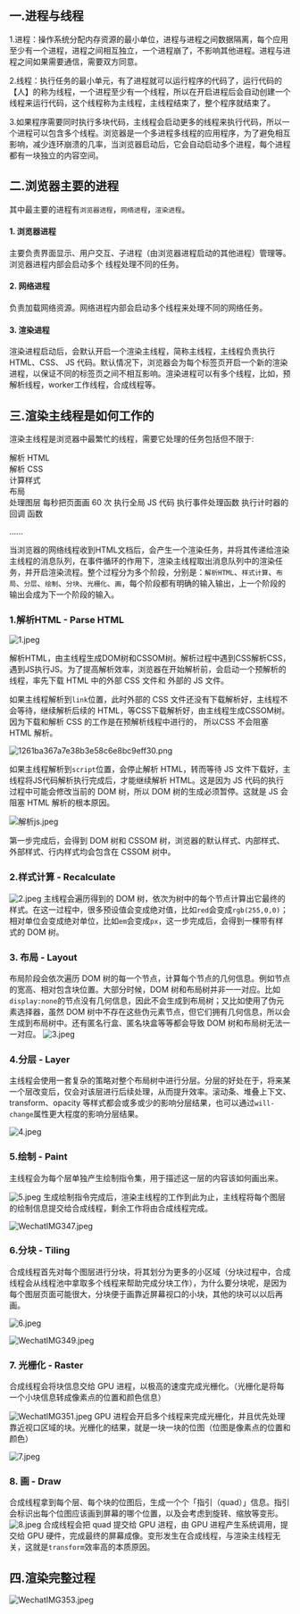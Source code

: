 ## 一.进程与线程
1.进程：操作系统分配内存资源的最小单位，进程与进程之间数据隔离，每个应用至少有一个进程，进程之间相互独立，一个进程崩了，不影响其他进程。进程与进程之间如果需要通信，需要双方同意。

2.线程：执行任务的最小单元，有了进程就可以运行程序的代码了，运行代码的【人】的称为线程，一个进程至少有一个线程，所以在开启进程后会自动创建一个线程来运行代码，这个线程称为主线程，主线程结束了，整个程序就结束了。

3.如果程序需要同时执行多块代码，主线程会启动更多的线程来执行代码，所以一个进程可以包含多个线程。浏览器是一个多进程多线程的应用程序，为了避免相互影响，减少连环崩溃的几率，当浏览器启动后，它会自动启动多个进程，每个进程都有一块独立的内容空间。

## 二.浏览器主要的进程
其中最主要的进程有`浏览器进程`，`网络进程`，`渲染进程`。


#### 1. 浏览器进程
   主要负责界面显示、用户交互、子进程（由浏览器进程启动的其他进程）管理等。浏览器进程内部会启动多个
   线程处理不同的任务。

#### 2. 网络进程
   负责加载网络资源。网络进程内部会启动多个线程来处理不同的网络任务。

#### 3. 渲染进程
渲染进程启动后，会默认开启一个渲染主线程，简称主线程，主线程负责执行 HTML、CSS、 JS 代码。默认情况下，浏览器会为每个标签⻚开启一个新的渲染进程，以保证不同的标签⻚之间不相互影响。渲染进程可以有多个线程，比如，预解析线程，worker工作线程，合成线程等。

## 三.渲染主线程是如何工作的
渲染主线程是浏览器中最繁忙的线程，需要它处理的任务包括但不限于:

  解析 HTML  
  解析 CSS  
  计算样式  
  布局  
  处理图层 每秒把⻚面画 60 次 执行全局 JS 代码 执行事件处理函数 执行计时器的回调  函数 
  
  ......
  
  
  
  
 当浏览器的网络线程收到HTML文档后，会产生一个渲染任务，并将其传递给渲染主线程的消息队列，在事件循环的作用下，渲染主线程取出消息队列中的渲染任务，并开启渲染流程。整个过程分为多个阶段，分别是：`解析HTML`、`样式计算`、`布局`、`分层`、`绘制`、`分块`、`光栅化`、`画`，每个阶段都有明确的输入输出，上一个阶段的输出会成为下一个阶段的输入。
 
 ### 1.解析HTML - Parse HTML
 

![1.jpeg](https://p6-juejin.byteimg.com/tos-cn-i-k3u1fbpfcp/655ffee301ea4fc7b8c733d433a94f1d~tplv-k3u1fbpfcp-watermark.image?)

解析HTML，由主线程生成DOM树和CSSOM树。解析过程中遇到CSS解析CSS，遇到JS执行JS。为了提高解析效率，浏览器在开始解析前，会启动一个预解析的线程，率先下载 HTML 中的外部 CSS 文件和 外部的 JS 文件。

如果主线程解析到`link`位置，此时外部的 CSS 文件还没有下载解析好，主线程不会等待，继续解析后续的 HTML，等CSS下载解析好，由主线程生成CSSOM树。因为下载和解析 CSS 的工作是在预解析线程中进行的， 所以CSS 不会阻塞 HTML 解析。



![1261ba367a7e38b3e58c6e8bc9eff30.png](https://p9-juejin.byteimg.com/tos-cn-i-k3u1fbpfcp/8ed908cffb2d4ff8b6615a31c05a321a~tplv-k3u1fbpfcp-watermark.image?)

如果主线程解析到`script`位置，会停止解析 HTML，转而等待 JS 文件下载好，主线程将JS代码解析执行完成后，才能继续解析 HTML。这是因为 JS 代码的执行过程中可能会修改当前的 DOM 树，所以 DOM 树的生成必须暂停。这就是 JS 会阻塞 HTML 解析的根本原因。


![解析js.jpeg](https://p3-juejin.byteimg.com/tos-cn-i-k3u1fbpfcp/52e142797cc4477badac1f400a85a5c3~tplv-k3u1fbpfcp-watermark.image?)

第一步完成后，会得到 DOM 树和 CSSOM 树，浏览器的默认样式、内部样式、外部样式、行内样式均会包含在 CSSOM 树中。

### 2.样式计算 - Recalculate 


![2.jpeg](https://p3-juejin.byteimg.com/tos-cn-i-k3u1fbpfcp/03f8d843a2ed48448f99c5227268284a~tplv-k3u1fbpfcp-watermark.image?)
主线程会遍历得到的 DOM 树，依次为树中的每个节点计算出它最终的样式。在这一过程中，很多预设值会变成绝对值，比如`red`会变成`rgb(255,0,0)`；相对单位会变成绝对单位，比如`em`会变成`px`，这一步完成后，会得到一棵带有样式的 DOM 树。

### 3. 布局 - Layout
布局阶段会依次遍历 DOM 树的每一个节点，计算每个节点的几何信息。例如节点的宽高、相对包含块位置。大部分时候，DOM 树和布局树并非一一对应。比如`display:none`的节点没有几何信息，因此不会生成到布局树；又比如使用了伪元素选择器，虽然 DOM 树中不存在这些伪元素节点，但它们拥有几何信息，所以会生成到布局树中。还有匿名行盒、匿名块盒等等都会导致 DOM 树和布局树无法一一对应。
![3.jpeg](https://p6-juejin.byteimg.com/tos-cn-i-k3u1fbpfcp/5285b2d646294dd8b99d6a5ca152061f~tplv-k3u1fbpfcp-watermark.image?)
### 4.分层 - Layer
主线程会使用一套复杂的策略对整个布局树中进行分层。分层的好处在于，将来某一个层改变后，仅会对该层进行后续处理，从而提升效率。滚动条、堆叠上下文、transform、opacity 等样式都会或多或少的影响分层结果，也可以通过`will-change`属性更大程度的影响分层结果。

![4.jpeg](https://p3-juejin.byteimg.com/tos-cn-i-k3u1fbpfcp/2f00daaa12c84d299be8cfad470bbfb0~tplv-k3u1fbpfcp-watermark.image?)
### 5.绘制 - Paint
主线程会为每个层单独产生绘制指令集，用于描述这一层的内容该如何画出来。

![5.jpeg](https://p9-juejin.byteimg.com/tos-cn-i-k3u1fbpfcp/98c64609a2474b2dbffab72a9a26a035~tplv-k3u1fbpfcp-watermark.image?)
生成绘制指令完成后，渲染主线程的⼯作到此为⽌，主线程将每个图层的绘制信息提交给合成线程，剩余工作将由合成线程完成。

![WechatIMG347.jpeg](https://p9-juejin.byteimg.com/tos-cn-i-k3u1fbpfcp/1b47966558fc47169585f9e95ea890dc~tplv-k3u1fbpfcp-watermark.image?)
### 6.分块 - Tiling
合成线程首先对每个图层进行分块，将其划分为更多的小区域（分块过程中，合成线程会从线程池中拿取多个线程来帮助完成分块工作），为什么要分块呢，是因为每个图层页面可能很大，分块便于画靠近屏幕视口的小块，其他的块可以以后再画。

![6.jpeg](https://p9-juejin.byteimg.com/tos-cn-i-k3u1fbpfcp/a914821ae1fb4c2eb0ec45462ac6293e~tplv-k3u1fbpfcp-watermark.image?)

![WechatIMG349.jpeg](https://p6-juejin.byteimg.com/tos-cn-i-k3u1fbpfcp/917e0e0e520f49ee805f4a032209e203~tplv-k3u1fbpfcp-watermark.image?)
### 7. 光栅化 - Raster
合成线程会将块信息交给 GPU 进程，以极高的速度完成光栅化。（光栅化是将每一个小块信息转成像素点的位置和颜色信息）

![WechatIMG351.jpeg](https://p9-juejin.byteimg.com/tos-cn-i-k3u1fbpfcp/5036603050dc46f18ae3e972d5143e3d~tplv-k3u1fbpfcp-watermark.image?)
GPU 进程会开启多个线程来完成光栅化，并且优先处理靠近视口区域的块。光栅化的结果，就是一块一块的位图（位图是像素点的位置和颜色）

![7.jpeg](https://p1-juejin.byteimg.com/tos-cn-i-k3u1fbpfcp/9a2ca12a2e1944ab8981b08626039548~tplv-k3u1fbpfcp-watermark.image?)
### 8. 画 - Draw
合成线程拿到每个层、每个块的位图后，生成一个个「指引（quad）」信息。指引会标识出每个位图应该画到屏幕的哪个位置，以及会考虑到旋转、缩放等变形。
![8.jpeg](https://p9-juejin.byteimg.com/tos-cn-i-k3u1fbpfcp/e266954acaea4d32b04b2a8521f16d53~tplv-k3u1fbpfcp-watermark.image?)
合成线程会把 quad 提交给 GPU 进程，由 GPU 进程产生系统调用，提交给 GPU 硬件，完成最终的屏幕成像。变形发生在合成线程，与渲染主线程无关，这就是`transform`效率高的本质原因。

## 四.渲染完整过程

![WechatIMG353.jpeg](https://p1-juejin.byteimg.com/tos-cn-i-k3u1fbpfcp/46efac884e0844e6b6e802a22d85d8f5~tplv-k3u1fbpfcp-watermark.image?)



